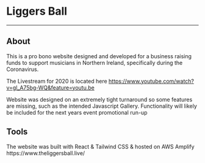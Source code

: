 # Liggers Ball 
--------------------------

<h2> About </h2>
This is a pro bono website designed and developed for a business raising funds to support musicians in Northern Ireland, specifically during the Coronavirus. 

The Livestream for 2020 is located here
https://www.youtube.com/watch?v=gl_A75bg-WQ&feature=youtu.be

Website was designed on an extremely tight turnaround so some features are missing, such as the intended Javascript Gallery. Functionality will likely be included for the next years event promotional run-up

<h2> Tools </h2>
The website was built with React & Tailwind CSS & hosted on AWS Amplify 
https://www.theliggersball.live/
